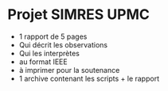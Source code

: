 Projet SIMRES UPMC
===================

- 1 rapport de 5 pages
- Qui décrit les observations
- Qui les interprètes
- au format IEEE
- à imprimer pour la soutenance
- 1 archive contenant les scripts + le rapport
